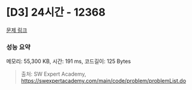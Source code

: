 # [D3] 24시간 - 12368 

[문제 링크](https://swexpertacademy.com/main/code/problem/problemDetail.do?contestProbId=AXsEBlLqedsDFARX) 

### 성능 요약

메모리: 55,300 KB, 시간: 191 ms, 코드길이: 125 Bytes



> 출처: SW Expert Academy, https://swexpertacademy.com/main/code/problem/problemList.do